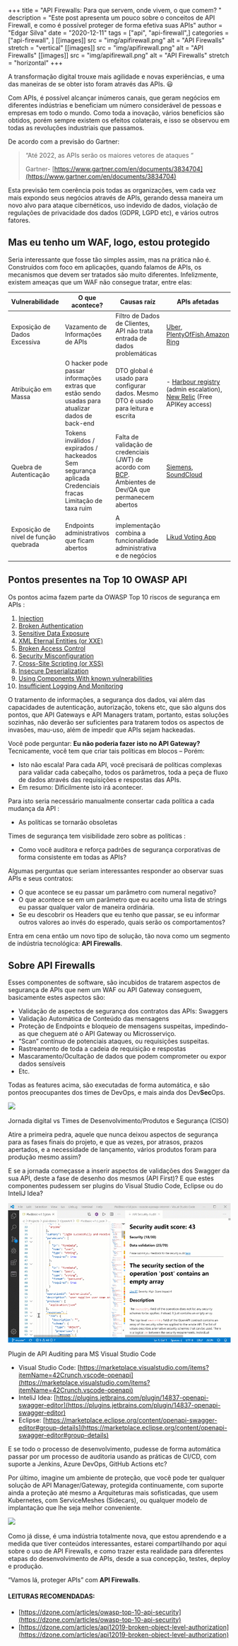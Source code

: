 +++
title = "API Firewalls: Para que servem, onde vivem, o que comem? "
description = "Este post apresenta um pouco sobre o conceitos de API Firewall, e como é possível proteger de forma efetiva suas APIs"
author = "Edgar Silva"
date = "2020-12-11"
tags = ["api", "api-firewall",]
categories = ["api-firewall", ]
[[images]]
  src = "img/apifirewall.png"
  alt = "API Firewalls"
  stretch = "vertical"
[[images]]
  src = "img/apifirewall.png"
  alt = "API Firewalls"
[[images]]
  src = "img/apifirewall.png"
  alt = "API Firewalls"
  stretch = "horizontal"
+++

A transformação digital trouxe mais agilidade e novas experiências, e uma das maneiras de se obter isto foram através das APIs. :smiley:

Com APIs, é possível alcançar inúmeros canais, que geram negócios em diferentes indústrias e beneficiam um número considerável de pessoas e empresas em todo o mundo. Como toda a inovação, vários benefícios são obtidos, porém sempre existem os efeitos colaterais, e isso se observou em todas as revoluções industriais que passamos.

De acordo com a previsão do Gartner:

> “Até 2022, as APIs serão os maiores vetores de ataques “
> 
> Gartner-  [https://www.gartner.com/en/documents/3834704](https://www.gartner.com/en/documents/3834704)

Esta previsão tem coerência pois todas as organizações, vem cada vez mais expondo seus negócios através de APIs, gerando dessa maneira um novo alvo para ataque cibernéticos, uso indevido de dados, violação de regulações de privacidade dos dados (GDPR, LGPD etc), e vários outros fatores.

## Mas eu tenho um WAF, logo, estou protegido

Seria interessante que fosse tão simples assim, mas na prática não é. Construídos com foco em aplicações, quando falamos de APIs, os mecanismos que devem ser tratados são muito diferentes. Infelizmente, existem ameaças que um WAF não consegue tratar, entre elas:



|**Vulnerabilidade**| O que acontece? | Causas raíz | APIs afetadas | 
|--|--|--|--|
| Exposição de Dados Excessiva | Vazamento de Informações de APIs | Filtro de Dados de Clientes, API não trata entrada de dados problemáticas | [Uber](https://appsecure.security/blog/how-i-could-have-hacked-your-uber-account),  [PlentyOfFish](https://theappanalyst.com/plentyoffish.html),[Amazon Ring](https://gizmodo.com/ring-s-hidden-data-let-us-map-amazons-sprawling-home-su-1840312279) | 
| Atribuição em Massa | O hacker pode passar informações extras que estão sendo usadas para atualizar dados de back-end | DTO global é usado para configurar dados. Mesmo DTO é usado para leitura e escrita| -   [Harbour registry](https://42crunch.com/stopping_harbor_registry_attack/)  (admin escalation), [New Relic](https://hackerone.com/reports/267781)  (Free APIKey access) |
| Quebra de Autenticação | Tokens inválidos / expirados / hackeados Sem segurança aplicada Credenciais fracas Limitação de taxa ruim |Falta de validação de credenciais (JWT) de acordo com [BCP](https://datatracker.ietf.org/doc/rfc8725/). Ambientes de Dev/QA que permanecem abertos |[Siemens](https://cert-portal.siemens.com/productcert/pdf/ssa-451445.pdf), [SoundCloud](https://www.checkmarx.com/blog/checkmarx-research-soundcloud-api-security-advisory) |
| Exposição de nível de função quebrada | Endpoints administrativos que ficam abertos |A implementação combina a funcionalidade administrativa e de negócios | [Likud Voting App](https://www.zdnet.com/article/netanyahus-party-exposes-data-on-over-6-4-million-israelis/) |


## Pontos presentes na Top 10 OWASP API

Os pontos acima fazem parte da OWASP Top 10 riscos de segurança em APIs :

1.  [Injection](https://owasp.org/www-project-top-ten/OWASP_Top_Ten_2017/Top_10-2017_A1-Injection)
2.  [Broken Authentication](https://owasp.org/www-project-top-ten/OWASP_Top_Ten_2017/Top_10-2017_A2-Broken_Authentication)
3.  [Sensitive Data Exposure](https://owasp.org/www-project-top-ten/OWASP_Top_Ten_2017/Top_10-2017_A2-Broken_Authentication)
4.  [XML Eternal Entities (or XXE)](https://owasp.org/www-project-top-ten/OWASP_Top_Ten_2017/Top_10-2017_A4-XML_External_Entities_(XXE))
5.  [Broken Access Control](https://owasp.org/www-project-top-ten/OWASP_Top_Ten_2017/Top_10-2017_A5-Broken_Access_Control)
6.  [Security Misconfiguration](https://owasp.org/www-project-top-ten/OWASP_Top_Ten_2017/Top_10-2017_A6-Security_Misconfiguration)
7.  [Cross-Site Scripting (or XSS)](https://owasp.org/www-project-top-ten/OWASP_Top_Ten_2017/Top_10-2017_A7-Cross-Site_Scripting_(XSS))
8.  [Insecure Deserialization](https://owasp.org/www-project-top-ten/OWASP_Top_Ten_2017/Top_10-2017_A7-Cross-Site_Scripting_(XSS))
9.  [Using Components With known vulnerabilities](https://owasp.org/www-project-top-ten/OWASP_Top_Ten_2017/Top_10-2017_A9-Using_Components_with_Known_Vulnerabilities)
10.  [Insufficient Logging And Monitoring](https://owasp.org/www-project-top-ten/OWASP_Top_Ten_2017/Top_10-2017_A10-Insufficient_Logging%252526Monitoring)

O tratamento de informações, a segurança dos dados, vai além das capacidades de autenticação, autorização, tokens etc, que são alguns dos pontos, que API Gateways e API Managers tratam, portanto, estas soluções sozinhas, não deverão ser suficientes para tratarem todos os aspectos de invasões, mau-uso, além de impedir que APIs sejam hackeadas.

Você pode perguntar:  **Eu não poderia fazer isto no API Gateway?**  Tecnicamente, você tem que criar tais políticas em blocos – Porém:

-   Isto não escala! Para cada API, você precisará de políticas complexas para validar cada cabeçalho, todos os parâmetros, toda a peça de fluxo de dados através das requisições e respostas das APIs.
-   Em resumo: Dificilmente isto irá acontecer.

Para isto seria necessário manualmente consertar cada política a cada mudança da API :

-   As políticas se tornarão obsoletas

Times de segurança tem visibilidade zero sobre as políticas :

-   Como você auditora e reforça padrões de segurança corporativas de forma consistente em todas as APIs?

Algumas perguntas que seriam interessantes responder ao observar suas APIs e seus contratos:

-   O que acontece se eu passar um parâmetro com numeral negativo?
-   O que acontece se em um parâmetro que eu aceito uma lista de strings eu passar qualquer valor de maneira ordinária.
-   Se eu descobrir os Headers que eu tenho que passar, se eu informar outros valores ao invés do esperado, quais serão os comportamentos?

Entra em cena então um novo tipo de solução, tão nova como um segmento de indústria tecnológica:  **API Firewalls**.

## Sobre API Firewalls

Esses componentes de software, são incubidos de tratarem aspectos de segurança de APIs que nem um WAF ou API Gateway conseguem, basicamente estes aspectos são:

-   Validação de aspectos de segurança dos contratos das APIs: Swaggers
-   Validação Automática de Conteúdo das mensagens
-   Proteção de Endpoints e bloqueio de mensagens suspeitas, impedindo-as que cheguem até o API Gateway ou Microsserviço.
-   “Scan” contínuo de potenciais ataques, ou requisições suspeitas.
-   Rastreamento de toda a cadeia de requisição e respostas
-   Mascaramento/Ocultação de dados que podem comprometer ou expor dados sensíveis
-   Etc.

Todas as features acima, são executadas de forma automática, e são pontos preocupantes dos times de DevOps, e mais ainda dos Dev**Sec**Ops.

![](https://apifirewall.files.wordpress.com/2020/12/image.png?w=1024)

Jornada digital vs Times de Desenvolvimento/Produtos e Segurança (CISO)

Atire a primeira pedra, aquele que nunca deixou aspectos de segurança para as fases finais do projeto, e que as vezes, por atrasos, prazos apertados, e a necessidade de lançamento, vários produtos foram para produção mesmo assim?

E se a jornada começasse a inserir aspectos de validações dos Swagger da sua API, deste a fase de desenho dos mesmos (API First)? E que estes componentes pudessem ser plugins do Visual Studio Code, Eclipse ou do InteliJ Idea?

![Details for specific issues](https://github.com/42Crunch/vscode-openapi/blob/master/images/Details%20for%20specific%20issues.gif?raw=true)

Plugin de API Auditing para MS Visual Studio Code

-   Visual Studio Code:  [https://marketplace.visualstudio.com/items?itemName=42Crunch.vscode-openapi](https://marketplace.visualstudio.com/items?itemName=42Crunch.vscode-openapi)
-   InteliJ Idea:  [https://plugins.jetbrains.com/plugin/14837-openapi-swagger-editor](https://plugins.jetbrains.com/plugin/14837-openapi-swagger-editor)
-   Eclipse: [https://marketplace.eclipse.org/content/openapi-swagger-editor#group-details](https://marketplace.eclipse.org/content/openapi-swagger-editor#group-details)

E se todo o processo de desenvolvimento, pudesse de forma automática passar por um processo de auditoria usando as práticas de CI/CD, com suporte a Jenkins, Azure DevOps, GitHub Actions etc?

Por último, imagine um ambiente de proteção, que você pode ter qualquer solução de API Manager/Gateway, protegida continuamente, com suporte ainda a proteção até mesmo a Arquiteturas mais sofisticadas, que usem Kubernetes, com ServiceMeshes (Sidecars), ou qualquer modelo de implantação que lhe seja melhor conveniente.

![](https://apifirewall.files.wordpress.com/2020/12/image-1.png?w=1024)

Como já disse, é uma indústria totalmente nova, que estou aprendendo e a medida que tiver conteúdos interessantes, estarei compartilhando por aqui sobre o uso de API Firewalls, e como trazer esta realidade para diferentes etapas do desenvolvimento de APIs, desde a sua concepção, testes, deploy e produção.

“Vamos lá, proteger APIs” com  **API Firewalls**.

#### **LEITURAS RECOMENDADAS:**

-   [https://dzone.com/articles/owasp-top-10-api-security](https://dzone.com/articles/owasp-top-10-api-security)
-   [https://dzone.com/articles/api12019-broken-object-level-authorization](https://dzone.com/articles/api12019-broken-object-level-authorization)